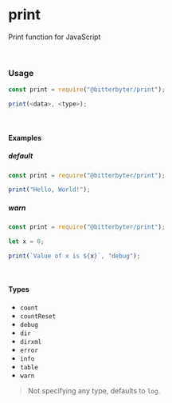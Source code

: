 # print

Print function for JavaScript

<br />

### Usage

```javascript
const print = require("@bitterbyter/print");

print(<data>, <type>);
```

<br />

#### Examples

##### default

```javascript
const print = require("@bitterbyter/print");

print("Hello, World!");
```

##### warn

```javascript
const print = require("@bitterbyter/print");

let x = 0;

print(`Value of x is ${x}`, "debug");
```

<br />

#### Types

- `count`
- `countReset`
- `debug`
- `dir`
- `dirxml`
- `error`
- `info`
- `table`
- `warn`

> Not specifying any type, defaults to `log`.
